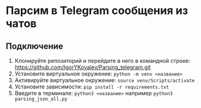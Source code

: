 # Парсим в Telegram сообщения из чатов

## Подключение 
1. Клонируйте репозиторий и перейдите в него в командной строке: https://github.com/IgorYKovalev/Parsing_telegram.git
2. Установите виртуальное окружение: `python -m venv <название>`
3. Активируйте виртуальное окружение: `source venv/Scripts/activate`
4. Установите зависимости: `pip install -r requirements.txt`
5. Введите в терминале: `python3 <название>` например `python3 parsing_json_all.py` 

